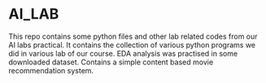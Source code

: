 # AI_LAB
This repo contains some python files and other lab related codes from our AI labs practical.
It contains the collection of various python programs we did in various lab of our course.
EDA analysis was practised in some downloaded dataset.
Contains a simple content based movie recommendation system.
